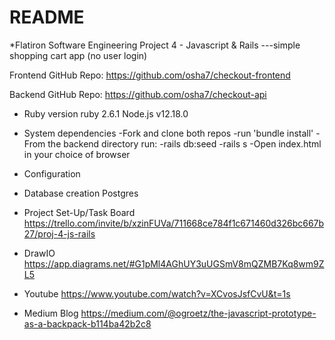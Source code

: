 # README

*Flatiron Software Engineering Project 4 - Javascript & Rails
---simple shopping cart app (no user login)

Frontend GitHub Repo:
https://github.com/osha7/checkout-frontend

Backend GitHub Repo:
https://github.com/osha7/checkout-api

* Ruby version
ruby 2.6.1
Node.js v12.18.0

* System dependencies
-Fork and clone both repos
-run 'bundle install'
-From the backend directory run:
-rails db:seed
-rails s
-Open index.html in your choice of browser

* Configuration

* Database creation
    Postgres

* Project Set-Up/Task Board
https://trello.com/invite/b/xzinFUVa/711668ce784f1c671460d326bc667b27/proj-4-js-rails

* DrawIO
https://app.diagrams.net/#G1pMl4AGhUY3uUGSmV8mQZMB7Kq8wm9ZL5

* Youtube
https://www.youtube.com/watch?v=XCvosJsfCvU&t=1s


* Medium Blog
https://medium.com/@ogroetz/the-javascript-prototype-as-a-backpack-b114ba42b2c8

